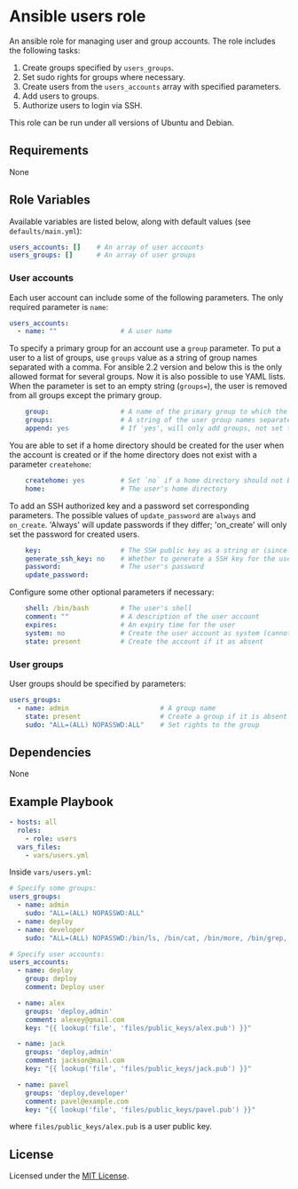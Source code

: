 # Ansible users role

An ansible role for managing user and group accounts. The role includes the following tasks:

1. Create groups specified by `users_groups`.
2. Set sudo rights for groups where necessary.
3. Create users from the `users_accounts` array with specified parameters.
4. Add users to groups.
5. Authorize users to login via SSH.

This role can be run under all versions of Ubuntu and Debian.

## Requirements

None

## Role Variables

Available variables are listed below, along with default values (see `defaults/main.yml`):

```yaml
users_accounts: []    # An array of user accounts
users_groups: []      # An array of user groups
```

### User accounts

Each user account can include some of the following parameters. The only required parameter is `name`:

```yaml
users_accounts:
  - name: ""                # A user name
```

To specify a primary group for an account use a `group` parameter. To put a user to a list of groups, use `groups` value as a string of group names separated with a comma. For ansible 2.2 version and below this is the only allowed format for several groups. Now it is also possible to use YAML lists. When the parameter is set to an empty string (`groups=`), the user is removed from all groups except the primary group.

```yaml
    group:                  # A name of the primary group to which the user belongs
    groups:                 # A string of the user group names separated with a comma
    append: yes             # If 'yes', will only add groups, not set them to just the list in 'groups'
```

You are able to set if a home directory should be created for the user when the account is created or if the home directory does not exist with a parameter `createhome`:

```yaml
    createhome: yes         # Set `no` if a home directory should not be created
    home:                   # The user's home directory
```

To add an SSH authorized key and a password set corresponding parameters. The possible values of `update_password` are `always` and `on_create`. 'Always' will update passwords if they differ; 'on_create' will only set the password for created users.

```yaml
    key:                    # The SSH public key as a string or (since 1.9) url
    generate_ssh_key: no    # Whether to generate a SSH key for the user (will not overwrite an existing SSH key)
    password:               # The user's password
    update_password:
```

Configure some other optional parameters if necessary:

```yaml
    shell: /bin/bash        # The user's shell
    comment: ""             # A description of the user account
    expires:                # An expiry time for the user
    system: no              # Create the user account as system (cannot be changed for existing users)
    state: present          # Create the account if it as absent
```

### User groups

User groups should be specified by parameters:

```yaml
users_groups:
  - name: admin                       # A group name
    state: present                    # Create a group if it is absent
    sudo: "ALL=(ALL) NOPASSWD:ALL"    # Set rights to the group
```

## Dependencies

None

## Example Playbook

```yaml
- hosts: all
  roles:
    - role: users
  vars_files:
    - vars/users.yml
```

Inside `vars/users.yml`:

```yaml
# Specify some groups:
users_groups:
  - name: admin
    sudo: "ALL=(ALL) NOPASSWD:ALL"
  - name: deploy
  - name: developer
    sudo: "ALL=(ALL) NOPASSWD:/bin/ls, /bin/cat, /bin/more, /bin/grep, /usr/bin/head, /usr/bin/tail, /usr/bin/less"
```

```yaml
# Specify user accounts:
users_accounts:
  - name: deploy
    group: deploy
    comment: Deploy user

  - name: alex
    groups: 'deploy,admin'
    comment: alexey@gmail.com
    key: "{{ lookup('file', 'files/public_keys/alex.pub') }}"

  - name: jack
    groups: 'deploy,admin'
    comment: jackson@mail.com
    key: "{{ lookup('file', 'files/public_keys/jack.pub') }}"

  - name: pavel
    groups: 'deploy,developer'
    comment: pavel@example.com
    key: "{{ lookup('file', 'files/public_keys/pavel.pub') }}"
```

where `files/public_keys/alex.pub` is a user public key.

## License

Licensed under the [MIT License](https://opensource.org/licenses/MIT).
